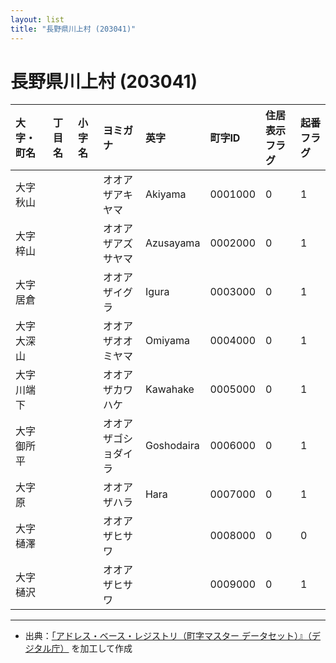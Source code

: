 ```yaml
---
layout: list
title: "長野県川上村 (203041)"
---
```


# 長野県川上村 (203041)

| 大字・町名 | 丁目名 | 小字名 | ヨミガナ | 英字 | 町字ID | 住居表示フラグ | 起番フラグ |
|:---|:---|:---|:---|:---|:---|:---|:---|
| 大字秋山 |  |  | オオアザアキヤマ | Akiyama | 0001000 | 0 | 1 |
| 大字梓山 |  |  | オオアザアズサヤマ | Azusayama | 0002000 | 0 | 1 |
| 大字居倉 |  |  | オオアザイグラ | Igura | 0003000 | 0 | 1 |
| 大字大深山 |  |  | オオアザオオミヤマ | Omiyama | 0004000 | 0 | 1 |
| 大字川端下 |  |  | オオアザカワハケ | Kawahake | 0005000 | 0 | 1 |
| 大字御所平 |  |  | オオアザゴショダイラ | Goshodaira | 0006000 | 0 | 1 |
| 大字原 |  |  | オオアザハラ | Hara | 0007000 | 0 | 1 |
| 大字樋澤 |  |  | オオアザヒサワ |  | 0008000 | 0 | 0 |
| 大字樋沢 |  |  | オオアザヒサワ |  | 0009000 | 0 | 1 |

---

- 出典：[「アドレス・ベース・レジストリ（町字マスター データセット）』（デジタル庁）](https://www.digital.go.jp/policies/base_registry_address/) を加工して作成